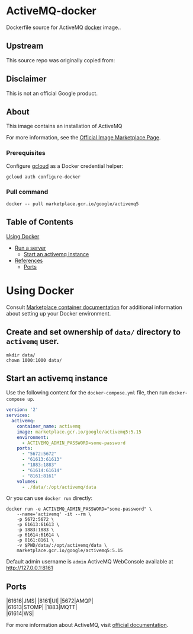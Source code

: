 ActiveMQ-docker
============
Dockerfile source for ActiveMQ [docker](https://docker.io) image..

## Upstream
This source repo was originally copied from:


## Disclaimer
This is not an official Google product.

## About
This image contains an installation of ActiveMQ

For more information, see the
[Official Image Marketplace Page](https://console.cloud.google.com/marketplace/product/bitnami-launchpad/activemq).

### Prerequisites

Configure [gcloud](https://cloud.google.com/sdk/gcloud/) as a Docker credential helper:

```shell
gcloud auth configure-docker
```
### Pull command

```shell
docker -- pull marketplace.gcr.io/google/activemq5
```
## Table of Contents

 [Using Docker](#using-docker)
  * [Run a  server](#run-a-activemq-server-docker)
    * [Start an activemq instance](#start-a-activemq-instance-docker)
* [References](#references)
  * [Ports](#references-ports)

# Using Docker

Consult [Marketplace container documentation](https://cloud.google.com/marketplace/docs/container-images)
for additional information about setting up your Docker environment.

## Create and set ownership of `data/` directory to `activemq` user.
```shell
mkdir data/
chown 1000:1000 data/
```
## Start an activemq instance

Use the following content for the `docker-compose.yml` file, then run `docker-compose up`.

```yaml
version: '2'
services:
  activemq:
    container_name: activemq
    image: marketplace.gcr.io/google/activemq5:5.15
    environment:
      - ACTIVEMQ_ADMIN_PASSWORD=some-password
    ports:
      - "5672:5672"
      - "61613:61613"
      - "1883:1883"
      - "61614:61614"
      - "8161:8161"
    volumes:
      - ./data/:/opt/activemq/data
  ```
  
Or you can use `docker run` directly:

```shell
docker run -e ACTIVEMQ_ADMIN_PASSWORD="some-password" \
    --name='activemq' -it --rm \
    -p 5672:5672 \
    -p 61613:61613 \
    -p 1883:1883 \
    -p 61614:61614 \
    -p 8161:8161 \
    -v $PWD/data/:/opt/activemq/data \
    marketplace.gcr.io/google/activemq5:5.15
```
Default admin username is ```admin```
ActiveMQ WebConsole available at http://127.0.0.1:8161

## Ports

|61616|JMS|
|8161|UI|
|5672|AMQP|  
|61613|STOMP|
|1883|MQTT|  
|61614|WS|    

For more information about ActiveMQ, visit [official documentation](https://activemq.apache.org/).

